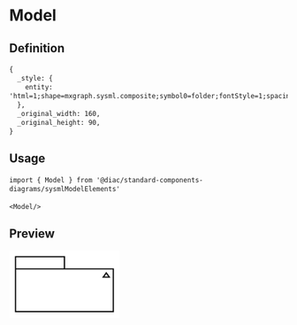 # Model

## Definition

```
{
  _style: { 
    entity: 'html=1;shape=mxgraph.sysml.composite;symbol0=folder;fontStyle=1;spacingTop=15;tabWidth=80;tabHeight=20;tabPosition=left;symbol1=triangle;symbol1Width=7;symbol1Height=10;symbol1Align=right;symbol1VerticalAlign=top;symbol1Spacing=8;symbol1VSpacing=25;symbol1Direction=north;strokeWidth=2;whiteSpace=wrap;align=center;',
  },
  _original_width: 160,
  _original_height: 90,
}
```

## Usage

```
import { Model } from '@diac/standard-components-diagrams/sysmlModelElements'

<Model/>
```

## Preview

<img src="./model.png" width="200"/>
